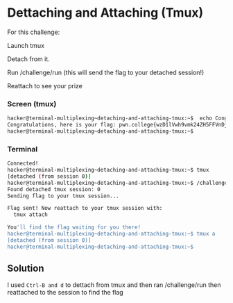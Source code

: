 # Dettaching and Attaching (Tmux)
For this challenge:

Launch tmux

Detach from it.

Run /challenge/run (this will send the flag to your detached session!)

Reattach to see your prize
### Screen (tmux)
```bash
hacker@terminal-multiplexing~detaching-and-attaching-tmux:~$  echo Congratulations, here is your flag: pwn.college{wzD1lVwh9vmk24ZH5FFVnDjkJp1.QX5gjM4EDLzQjN1czW}
Congratulations, here is your flag: pwn.college{wzD1lVwh9vmk24ZH5FFVnDjkJp1.QX5gjM4EDLzQjN1czW}
hacker@terminal-multiplexing~detaching-and-attaching-tmux:~$
```
### Terminal
```bash
Connected!
hacker@terminal-multiplexing~detaching-and-attaching-tmux:~$ tmux
[detached (from session 0)]
hacker@terminal-multiplexing~detaching-and-attaching-tmux:~$ /challenge/run
Found detached tmux session: 0
Sending flag to your tmux session...

Flag sent! Now reattach to your tmux session with:
  tmux attach

You'll find the flag waiting for you there!
hacker@terminal-multiplexing~detaching-and-attaching-tmux:~$ tmux a
[detached (from session 0)]
hacker@terminal-multiplexing~detaching-and-attaching-tmux:~$
```

## Solution
I used `Ctrl-B and d` to dettach from tmux and then ran /challenge/run then reattached to the session to find the flag
